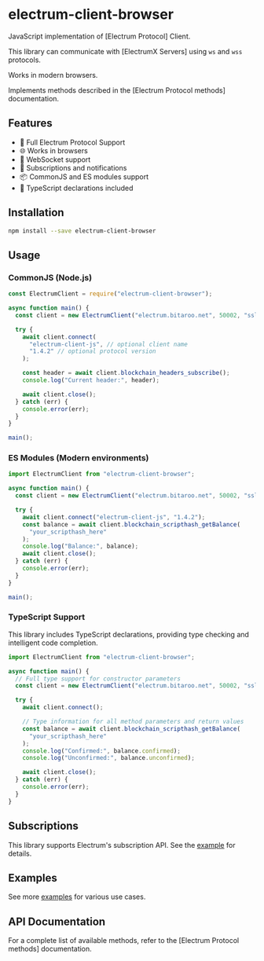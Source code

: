 # electrum-client-browser

JavaScript implementation of [Electrum Protocol] Client.

This library can communicate with [ElectrumX Servers] using `ws` and `wss` protocols.

Works in modern browsers.

Implements methods described in the [Electrum Protocol methods] documentation.

## Features

- 🔄 Full Electrum Protocol Support
- 🌐 Works in browsers
- 📲 WebSocket support
- 🔔 Subscriptions and notifications
- 📦 CommonJS and ES modules support
- 📘 TypeScript declarations included

## Installation

```bash
npm install --save electrum-client-browser
```

## Usage

### CommonJS (Node.js)

```js
const ElectrumClient = require("electrum-client-browser");

async function main() {
  const client = new ElectrumClient("electrum.bitaroo.net", 50002, "ssl");

  try {
    await client.connect(
      "electrum-client-js", // optional client name
      "1.4.2" // optional protocol version
    );

    const header = await client.blockchain_headers_subscribe();
    console.log("Current header:", header);

    await client.close();
  } catch (err) {
    console.error(err);
  }
}

main();
```

### ES Modules (Modern environments)

```js
import ElectrumClient from "electrum-client-browser";

async function main() {
  const client = new ElectrumClient("electrum.bitaroo.net", 50002, "ssl");

  try {
    await client.connect("electrum-client-js", "1.4.2");
    const balance = await client.blockchain_scripthash_getBalance(
      "your_scripthash_here"
    );
    console.log("Balance:", balance);
    await client.close();
  } catch (err) {
    console.error(err);
  }
}

main();
```

### TypeScript Support

This library includes TypeScript declarations, providing type checking and intelligent code completion.

```typescript
import ElectrumClient from "electrum-client-browser";

async function main() {
  // Full type support for constructor parameters
  const client = new ElectrumClient("electrum.bitaroo.net", 50002, "ssl");

  try {
    await client.connect();

    // Type information for all method parameters and return values
    const balance = await client.blockchain_scripthash_getBalance(
      "your_scripthash_here"
    );
    console.log("Confirmed:", balance.confirmed);
    console.log("Unconfirmed:", balance.unconfirmed);

    await client.close();
  } catch (err) {
    console.error(err);
  }
}
```

## Subscriptions

This library supports Electrum's subscription API. See the [example](example/subscribe.js) for details.

## Examples

See more [examples](example/) for various use cases.

## API Documentation

For a complete list of available methods, refer to the [Electrum Protocol methods] documentation.
